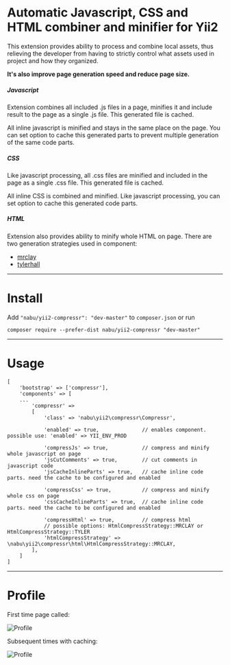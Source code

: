 # Automatic Javascript, CSS and HTML combiner and minifier for Yii2

This extension provides ability to process and combine local assets, 
thus relieving the developer from having to strictly control what assets used in project and how they organized.

**It's also improve page generation speed and reduce page size.**

##### Javascript

Extension combines all included .js files in a page, minifies it and include result to the page as a single .js file.
This generated file is cached.

All inline javascript is minified and stays in the same place on the page.
You can set option to cache this generated parts to prevent multiple generation of the same code parts. 

##### CSS

Like javascript processing, all .css files are minified and included in the page as a single .css file.
This generated file is cached.

All inline CSS is combined and minified.
Like javascript processing, you can set option to cache this generated code parts.

##### HTML

Extension also provides ability to minify whole HTML on page.
There are two generation strategies used in component:

* [mrclay](https://github.com/mrclay/minify)
* [tylerhall](https://github.com/tylerhall/html-compressor)

***

# Install

Add `"nabu/yii2-compressr": "dev-master"` to `composer.json` or run
```
composer require --prefer-dist nabu/yii2-compressr "dev-master"
```

***

# Usage

```
[
    'bootstrap' => ['compressr'],
    'components' => [
    ...
        'compressr' =>
        [
            'class' => 'nabu\yii2\compressr\Compressr',

            'enabled' => true,              // enables component. possible use: 'enabled' => YII_ENV_PROD

            'compressJs' => true,           // compress and minify whole javascript on page
            'jsCutComments' => true,        // cut comments in javascript code
            'jsCacheInlineParts' => true,   // cache inline code parts. need the cache to be configured and enabled

            'compressCss' => true,          // compress and minify whole css on page
            'cssCacheInlineParts' => true,  // cache inline code parts. need the cache to be configured and enabled

            'compressHtml' => true,         // compress html
            // possible options: HtmlCompressStrategy::MRCLAY or HtmlCompressStrategy::TYLER
            'htmlCompressStrategy' => \nabu\yii2\compressr\html\HtmlCompressStrategy::MRCLAY,
        ],
    ]
]
```

***

# Profile

First time page called:

![Profile](https://feoone.github.io/compressr-profile-first.png "Profiling stats first call")

Subsequent times with caching:

![Profile](https://feoone.github.io/compressr-profile-cache.png "Profiling stats first call")
